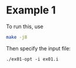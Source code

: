 # Example 1

To run this, use

```sh
make -j8
```

Then specify the input file: 

```
./ex01-opt -i ex01.i
```